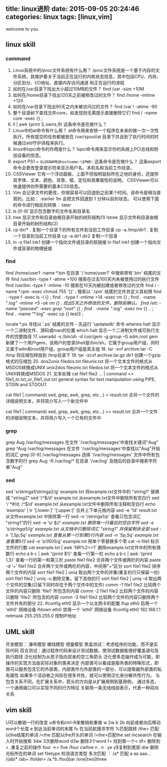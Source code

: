 title: linux进阶
date: 2015-09-05 20:24:46
categories: linux
tags: [linux,vim]
---
welcome to you

## linux skill

### command

1. Linux系统中的/proc文件系统有什么用？
/proc文件系统是一个基于内存的文件系统，其维护着关于当前正在运行的内核状态信息，其中包括CPU、内存、分区划分、I/O地址、直接内存访问通道 和正在运行的进程
2. 如何在/usr目录下找出大小超过10MB的文件？
find /usr -size +10M
3. 如何在/home目录下找出120天之前被修改过的文件？
find /home -mtime +120
4. 如何在/var目录下找出90天之内未被访问过的文件？
find /var \! -atime -90
5. 整个目录树下查找文件core，如发现则无需提示直接删除它们
find / -name core -exec {} \;
6. ll | awk {print $3,owns,$9} 这条命令是在做什么？
7. Linux中的at命令有什么用？
at命令用来安排一个程序在未来的做一次一次性执行。所有提交的任务都被放在 /var/spool/at 目录下并且到了执行时间的时候通过atd守护进程来执行。
8. linux中lspci命令的作用是什么？
lspci命令用来显示你的系统上PCI总线和附加设备的信息。
9. export PS1 = `$LOGNAME@hostname:\$PWD:` 这条命令是在做什么？
这条export命令会更改登录提示符来显示用户名、本机名和当前工作目录。
10. CSSViewer
它有一个浮动面板，上面不但指明鼠标所在之地的身份，还提供其字体、文本、颜色、背景、框、定位和效果属性的说明。 CSSViewer可以快速提供你所需要的基本CSS信息。
11. Vim 会记录文件的更改，你很容易可以回退到之前某个时间。该命令是相当直观的。比如： :earlier 1m
会把文件回退到 1 分钟以前的状态。
可以使用下面的命令进行相反的转换：:later
12. ls *[0-9]* 显示包含数字的文件名和目录名
13. tree 显示文件和目录由根目录开始的树形结构(1)
lstree 显示文件和目录由根目录开始的树形结构(2)
14. cp dir/* . 复制一个目录下的所有文件到当前工作目录
cp -a /tmp/dir1 . 复制一个目录到当前工作目录
cp -a dir1 dir2 复制一个目录
15. ln -s file1 lnk1 创建一个指向文件或目录的软链接
ln file1 lnk1 创建一个指向文件或目录的物理链接

### find

find /home/user1 -name \*.bin 在目录 '/ home/user1' 中搜索带有'.bin' 结尾的文件
find /usr/bin -type f -atime +100 搜索在过去100天内未被使用过的执行文件
find /usr/bin -type f -mtime -10 搜索在10天内被创建或者修改过的文件
find / -name \*.rpm -exec chmod 755 '{}' \; 搜索以 '.rpm' 结尾的文件并定义其权限
find . -type f -exec ls -l {} \;
find . -type f -mtime +14 -exec rm {} \;
find . -name "*.log" -mtime +5 -ok rm {} \;   找出5天之外修改的文件，删除前确认。
find /etc -name "passwd" -exec grep "root" {} \;
find . -name "*.log" -exec mv {} .. \;
find . -name "*.log" -exec cp {} test3 \;



locate \*.ps 寻找以 '.ps' 结尾的文件 - 先运行 'updatedb' 命令
whereis halt 显示一个二进制文件、源码或man的位置
which halt 显示一个二进制文件或可执行文件的完整路径
17. useradd -s /bin/sh -d /usr/gem -g group –G adm,root gem
新建了一个用户gem，该用户的登录Shell是/bin/sh，它属于group用户组，同时又属于adm和root用户组，group用户组是其主组
18. tar -xvf archive.tar -C /tmp 将压缩包释放到 /tmp目录下
19. tar -zcvf archive.tar.gz dir1 创建一个gzip格式的压缩包
20.
dos2unix filedos.txt fileunix.txt 将一个文本文件的格式从MSDOS转换成UNIX
unix2dos fileunix.txt filedos.txt 将一个文本文件的格式从UNIX转换成MSDOS
21. 文本处理
cat file1 file2 ... | command <> file1_in.txt_or_file1_out.txt general syntax for text manipulation using PIPE, STDIN and STDOUT

cat file1 | command( sed, grep, awk, grep, etc...) > result.txt 合并一个文件的详细说明文本，并将简介写入一个新文件中

cat file1 | command( sed, grep, awk, grep, etc...) >> result.txt 合并一个文件的详细说明文本，并将简介写入一个已有的文件中
### grep
grep Aug /var/log/messages 在文件 '/var/log/messages'中查找关键词"Aug"
grep ^Aug /var/log/messages 在文件 '/var/log/messages'中查找以"Aug"开始的词汇
grep [0-9] /var/log/messages 选择 '/var/log/messages' 文件中所有包含数字的行
grep Aug -R /var/log/* 在目录 '/var/log' 及随后的目录中搜索字符串"Aug"

### sed

sed 's/stringa1/stringa2/g' example.txt 将example.txt文件中的 "string1" 替换成 "string2"
sed '/^$/d' example.txt 从example.txt文件中删除所有空白行
sed '/ *#/d; /^$/d' example.txt 从example.txt文件中删除所有注释和空白行
echo 'esempio' | tr '[:lower:]' '[:upper:]' 合并上下单元格内容
sed -e '1d' result.txt 从文件example.txt 中排除第一行
sed -n '/stringa1/p' 查看只包含词汇 "string1"的行
sed -e 's/ *$//' example.txt 删除每一行最后的空白字符
sed -e 's/stringa1//g' example.txt 从文档中只删除词汇 "string1" 并保留剩余全部
sed -n '1,5p;5q' example.txt 查看从第一行到第5行内容
sed -n '5p;5q' example.txt 查看第5行
sed -e 's/00*/0/g' example.txt 用单个零替换多个零
cat -n file1 标示文件的行数
cat example.txt | awk 'NR%2==1' 删除example.txt文件中的所有偶数行
echo a b c | awk '{print $1}' 查看一行第一栏
echo a b c | awk '{print $1,$3}' 查看一行的第一和第三栏
paste file1 file2 合并两个文件或两栏的内容
paste -d '+' file1 file2 合并两个文件或两栏的内容，中间用"+"区分
sort file1 file2 排序两个文件的内容
sort file1 file2 | uniq 取出两个文件的并集(重复的行只保留一份)
sort file1 file2 | uniq -u 删除交集，留下其他的行
sort file1 file2 | uniq -d 取出两个文件的交集(只留下同时存在于两个文件中的文件)
comm -1 file1 file2 比较两个文件的内容只删除 'file1' 所包含的内容
comm -2 file1 file2 比较两个文件的内容只删除 'file2' 所包含的内容
comm -3 file1 file2 比较两个文件的内容只删除两个文件共有的部分
22.
ifconfig eth0 显示一个以太网卡的配置
ifup eth0 启用一个 'eth0' 网络设备
ifdown eth0 禁用一个 'eth0' 网络设备
ifconfig eth0 192.168.1.1 netmask 255.255.255.0 控制IP地址
## UML skill
开发模型： 瀑布模型 螺线模型  增量模型
黑盒测试：考虑程序的功能，而不是实际代码
百合测试：通过程序代码来设计测试数据，使测试数据能很好覆盖语句及执行路径
泛化绘制为从孩子指向双亲的空三角箭头
泛化使多态操作成为可能，即操作的实现方法由实际对象的类来决定
内部类可以看成是服务类的特殊形式，即类可以服务包含它的外部类，内部类作为外部类的一部分，可以提取器外部类的私有属性
如果多个活动者之间存在很多共性，就可以使用泛化来分解共性行为。
与包含关系不同，在扩展关系中，箭头的方向是从扩展用例到基用例。
通过多态，一个通用接口可以实现不同的行为特征
关联用一条无线线段表示，代表一种双向关系

## vim skill

U可以撤销一行的改变
u命令和ctrl-R来撤销和重做
w 2w  b 2b  向前或者向后移动word个长度   e 到达当前单词的末尾
fx 在当前航搜寻字符
%匹配跳转
/the\> 匹配以the结尾的单词  /\<the 匹配以the开头的单词
/\<the\>匹配the
set incsearch 在输入时开始搜索
3dw 3次删除word   d3w 删除3个word
f< 找到第一个<    df< 删除到<   .重复之前的操作
four ->> five    /four  cwfive  n .  n .
ye y$复制到尾部
diw 删除光标所在的单词
set filetype 检测语言类型
多次匹配 ： /a*  匹配 a aa aaa...
/(ab)*
/ab\+
/folder\=
/a.*b
/foo\|bar
/one\|two\|three